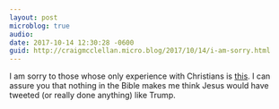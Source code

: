 ```yaml
---
layout: post
microblog: true
audio: 
date: 2017-10-14 12:30:28 -0600
guid: http://craigmcclellan.micro.blog/2017/10/14/i-am-sorry.html
---
```

I am sorry to those whose only experience with Christians is [this](https://apple.news/AI83ZC7ZaSg6CiSW68O5oGw). I can assure you that nothing in the Bible makes me think Jesus would have tweeted (or really done anything) like Trump.
